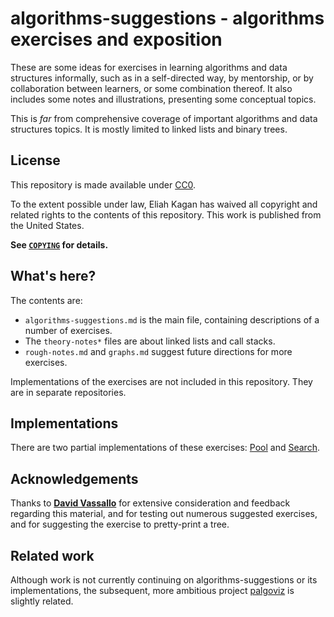 <!-- SPDX-License-Identifier: CC0-1.0 -->

# algorithms-suggestions - algorithms exercises and exposition

These are some ideas for exercises in learning algorithms and data structures
informally, such as in a self-directed way, by mentorship, or by collaboration
between learners, or some combination thereof. It also includes some notes and
illustrations, presenting some conceptual topics.

This is *far* from comprehensive coverage of important algorithms and data
structures topics. It is mostly limited to linked lists and binary trees.

## License

This repository is made available under
[CC0](https://creativecommons.org/share-your-work/public-domain/cc0/).

To the extent possible under law, Eliah Kagan has waived all copyright and
related rights to the contents of this repository. This work is published from
the United States.

**See [`COPYING`](COPYING) for details.**

## What's here?

The contents are:

- `algorithms-suggestions.md` is the main file, containing descriptions of a
  number of exercises.
- The `theory-notes*` files are about linked lists and call stacks.
- `rough-notes.md` and `graphs.md` suggest future directions for more
  exercises.

Implementations of the exercises are not included in this repository. They are
in separate repositories.

## Implementations

There are two partial implementations of these exercises:
[Pool](https://github.com/EliahKagan/Pool) and
[Search](https://github.com/EliahKagan/Search).

## Acknowledgements

Thanks to [**David Vassallo**](https://github.com/dmvassallo) for extensive
consideration and feedback regarding this material, and for testing out
numerous suggested exercises, and for suggesting the exercise to pretty-print a
tree.


## Related work

Although work is not currently continuing on algorithms-suggestions or its
implementations, the subsequent, more ambitious project
[palgoviz](https://github.com/EliahKagan/palgoviz) is slightly related.
